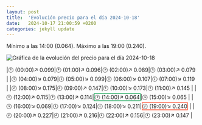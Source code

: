 ```yaml
---
layout: post
title:  'Evolución precio para el día 2024-10-18'
date:   2024-10-17 21:00:59 +0200
categories: jekyll update
---
```

Mínimo a las 14:00 (0.064). Máximo a las 19:00 (0.240). 

![Gráfica de la evolución del precio para el día 2024-10-18](url)


|🕛 (00:00)↗ 0.099|🕐 (01:00)↗ 0.096|🕑 (02:00)↗ 0.089|🕒 (03:00)↗ 0.079 | 
|🕓 (04:00)↘ 0.079|🕔 (05:00)↘ 0.099|🕕 (06:00)↘ 0.107|🕖 (07:00)↘ 0.119 | 
|🕗 (08:00)↘ 0.175|🕘 (09:00)↗ 0.147|🕙 (10:00)↘ 0.173|🕚 (11:00)↗ 0.145 | 
|🕛 (12:00)↗ 0.115|🕐 (13:00)↗ 0.114|<span style='border:2px solid MediumSeaGreen;'>🕑 (14:00)↗ 0.064</span>|🕒 (15:00)↘ 0.065 | 
|🕓 (16:00)↘ 0.069|🕔 (17:00)↘ 0.124|🕕 (18:00)↘ 0.211|<span style='border:2px solid Tomato;'>🕖 (19:00)↘ 0.240</span> | 
|🕗 (20:00)↗ 0.227|🕘 (21:00)↗ 0.216|🕙 (22:00)↗ 0.156|🕚 (23:00)↗ 0.147 | 
 

